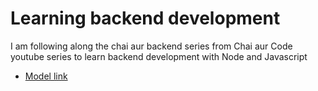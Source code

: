 # Learning backend development

I am following along the chai aur backend series from Chai aur Code youtube series to learn backend development with Node and Javascript

- [Model link](https://app.eraser.io/workspace/YtPqZ1VogxGy1jzIDkzj?origin=share)